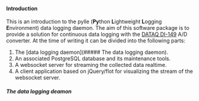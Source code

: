 #### Introduction

This is an introduction to the pylle (**Py**thon **L**ightweight **L**ogging **E**nvironment) data logging daemon. The aim of this software package is to provide a solution for continuous data logging with the [DATAQ DI-149](http://www.dataq.com/products/di-149/) A/D converter. At the time of writing it can be divided into the following parts:

1. The [data logging daemon](##### The data logging daemon).
2. An associated PostgreSQL database and its maintenance tools.
3. A websocket server for streaming the collected data realtime.
4. A client application based on jQuery/flot for visualizing the stream of the websocket server.

##### The data logging deamon




